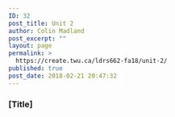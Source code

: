 ```yaml
---
ID: 32
post_title: Unit 2
author: Colin Madland
post_excerpt: ""
layout: page
permalink: >
  https://create.twu.ca/ldrs662-fa18/unit-2/
published: true
post_date: 2018-02-21 20:47:32
---
```

### [Title]
